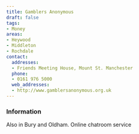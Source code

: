 ```yaml
---
title: Gamblers Anonymous
draft: false
tags:
- Money
areas:
- Heywood
- Middleton
- Rochdale
contact:
  addresses:
  - Friends Meeting House, Mount St. Manchester
  phone:
  - 0161 976 5000
  web_addresses:
  - http://www.gamblersanonymous.org.uk
---
```


### Information
Also in Bury and Oldham.       Online chatroom service

